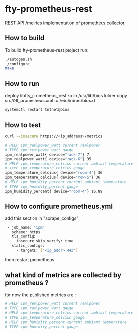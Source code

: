 # fty-prometheus-rest

REST API /metrics implementation of prometheus collector.

## How to build

To build fty-prometheus-rest project run:

```bash
./autogen.sh
./configure
make
```

## How to run

deploy libfty_prometheus_rest.so in /usr/lib/bios folder
copy src/09_prometheus.xml to /etc/tntnet/bios.d 

```bash
systemctl restart tntnet@bios
```

## How to test

```bash
curl --insecure https://<ip_address>/metrics
```

```bash
# HELP ipm_realpower_watt current realpower 
# TYPE ipm_realpower_watt gauge
ipm_realpower_watt{ device="rack-7"} 7
ipm_realpower_watt{ device="rack-6"} 35
# HELP ipm_temperature_celcius current ambiant temperature 
# TYPE ipm_temperature_celcius gauge
ipm_temperature_celcius{ device="room-4"} 36
ipm_temperature_celcius{ device="row-5"} 36
# HELP ipm_humidity_percent current ambiant temperature 
# TYPE ipm_humidity_percent gauge
ipm_humidity_percent{ device="room-4"} 16.89
```

## How to configure prometheus.yml

add this section in "scrape_configs"
```bash
 - job_name: 'ipm'
   scheme: https
   tls_config:
     insecure_skip_verify: true
   static_configs:
     - targets: ['<ip_addr>:443']
```
then restart prometheus


##  what kind of metrics are collected by prometheus ?

for now the published metrics are :
```bash
# HELP ipm_realpower_watt current realpower
# TYPE ipm_realpower_watt gauge
# HELP ipm_temperature_celcius current ambiant temperature
# TYPE ipm_temperature_celcius gauge
# HELP ipm_humidity_percent current ambiant temperature
# TYPE ipm_humidity_percent gauge
```

